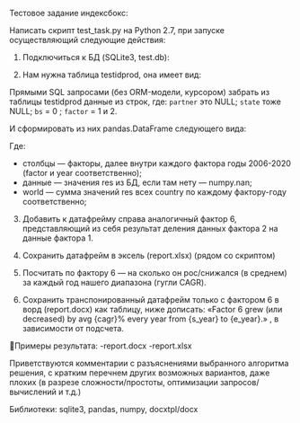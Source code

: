 Тестовое задание индексбокс:

Написать скрипт test_task.py на Python 2.7, при запуске осуществляющий следующие действия:

1) Подключиться к БД (SQLite3, test.db):

2) Нам нужна таблица testidprod, она имеет вид:

Прямыми SQL запросами (без ORM-модели, курсором) забрать из таблицы testidprod данные из строк, где:
  `partner` это NULL;
  `state` тоже NULL;
  `bs`  =  0 ;
  `factor` = 1 и 2.

  И сформировать из них pandas.DataFrame следующего вида:

 Где: 
* столбцы — факторы, далее внутри каждого фактора годы 2006-2020 (factor и year соответственно);
* данные — значения res из БД, если там нету — numpy.nan;
* world — сумма значений res всех country по каждому фактору-году соответственно;

3) Добавить к датафрейму справа аналогичный фактор 6, представляющий из себя результат деления данных фактора 2 на данные фактора 1.

4) Сохранить датафрейм в эксель (report.xlsx) (рядом со скриптом)

5) Посчитать по фактору 6 — на сколько он рос/снижался (в среднем) за каждый год нашего диапазона (гугли CAGR).

6) Сохранить транспонированный датафрейм только с фактором 6 в ворд (report.docx) как таблицу, ниже дописать:
    «Factor 6 grew (или decreased) by avg {cagr}% every year from {s_year} to {e_year}.» , в зависимости от подсчета.

Примеры результата:
-report.docx
-report.xlsx

Приветствуются комментарии с разъяснениями выбранного алгоритма решения, с кратким перечнем других возможных вариантов, даже плохих (в разрезе сложности/простоты, оптимизации запросов/вычислений и т.д.)

Библиотеки: sqlite3, pandas, numpy, docxtpl/docx
